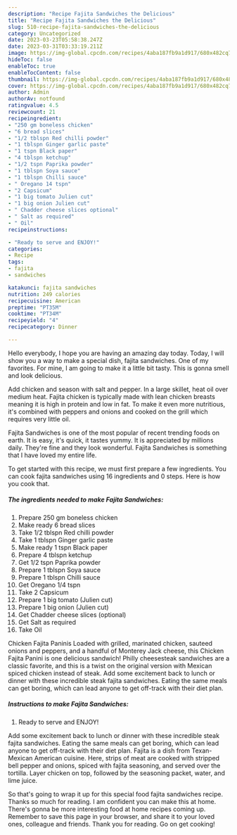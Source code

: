 ```yaml
---
description: "Recipe Fajita Sandwiches the Delicious"
title: "Recipe Fajita Sandwiches the Delicious"
slug: 510-recipe-fajita-sandwiches-the-delicious
category: Uncategorized
date: 2023-03-23T05:58:38.247Z
date: 2023-03-31T03:33:19.211Z
image: https://img-global.cpcdn.com/recipes/4aba187fb9a1d917/680x482cq70/fajita-sandwiches-recipe-main-photo.jpg
hideToc: false
enableToc: true
enableTocContent: false
thumbnail: https://img-global.cpcdn.com/recipes/4aba187fb9a1d917/680x482cq70/fajita-sandwiches-recipe-main-photo.jpg
cover: https://img-global.cpcdn.com/recipes/4aba187fb9a1d917/680x482cq70/fajita-sandwiches-recipe-main-photo.jpg
author: Admin
authorAv: notfound
ratingvalue: 4.5
reviewcount: 21
recipeingredient:
- "250 gm boneless chicken"
- "6 bread slices"
- "1/2 tblspn Red chilli powder"
- "1 tblspn Ginger garlic paste"
- "1 tspn Black paper"
- "4 tblspn ketchup"
- "1/2 tspn Paprika powder"
- "1 tblspn Soya sauce"
- "1 tblspn Chilli sauce"
- " Oregano 14 tspn"
- "2 Capsicum"
- "1 big tomato Julien cut"
- "1 big onion Julien cut"
- " Chadder cheese slices optional"
- " Salt as required"
- " Oil"
recipeinstructions:

- "Ready to serve and ENJOY!"
categories:
- Recipe
tags:
- fajita
- sandwiches

katakunci: fajita sandwiches 
nutrition: 249 calories
recipecuisine: American
preptime: "PT35M"
cooktime: "PT34M"
recipeyield: "4"
recipecategory: Dinner

---
```



Hello everybody, I hope you are having an amazing day today. Today, I will show you a way to make a special dish, fajita sandwiches. One of my favorites. For mine, I am going to make it a little bit tasty. This is gonna smell and look delicious.

Add chicken and season with salt and pepper. In a large skillet, heat oil over medium heat. Fajita chicken is typically made with lean chicken breasts meaning it is high in protein and low in fat. To make it even more nutritious, it&#39;s combined with peppers and onions and cooked on the grill which requires very little oil.

Fajita Sandwiches is one of the most popular of recent trending foods on earth. It is easy, it's quick, it tastes yummy. It is appreciated by millions daily. They're fine and they look wonderful. Fajita Sandwiches is something that I have loved my entire life.


To get started with this recipe, we must first prepare a few ingredients. You can cook fajita sandwiches using 16 ingredients and 0 steps. Here is how you cook that.

<!--inarticleads1-->

##### The ingredients needed to make Fajita Sandwiches:

1. Prepare 250 gm boneless chicken
1. Make ready 6 bread slices
1. Take 1/2 tblspn Red chilli powder
1. Take 1 tblspn Ginger garlic paste
1. Make ready 1 tspn Black paper
1. Prepare 4 tblspn ketchup
1. Get 1/2 tspn Paprika powder
1. Prepare 1 tblspn Soya sauce
1. Prepare 1 tblspn Chilli sauce
1. Get  Oregano 1/4 tspn
1. Take 2 Capsicum
1. Prepare 1 big tomato (Julien cut)
1. Prepare 1 big onion (Julien cut)
1. Get  Chadder cheese slices (optional)
1. Get  Salt as required
1. Take  Oil


Chicken Fajita Paninis Loaded with grilled, marinated chicken, sauteed onions and peppers, and a handful of Monterey Jack cheese, this Chicken Fajita Panini is one delicious sandwich! Philly cheesesteak sandwiches are a classic favorite, and this is a twist on the original version with Mexican spiced chicken instead of steak. Add some excitement back to lunch or dinner with these incredible steak fajita sandwiches. Eating the same meals can get boring, which can lead anyone to get off-track with their diet plan. 

<!--inarticleads2-->

##### Instructions to make Fajita Sandwiches:


1. Ready to serve and ENJOY!

Add some excitement back to lunch or dinner with these incredible steak fajita sandwiches. Eating the same meals can get boring, which can lead anyone to get off-track with their diet plan. Fajita is a dish from Texan-Mexican American cuisine. Here, strips of meat are cooked with stripped bell pepper and onions, spiced with fajita seasoning, and served over the tortilla. Layer chicken on top, followed by the seasoning packet, water, and lime juice. 

So that's going to wrap it up for this special food fajita sandwiches recipe. Thanks so much for reading. I am confident you can make this at home. There's gonna be more interesting food at home recipes coming up. Remember to save this page in your browser, and share it to your loved ones, colleague and friends. Thank you for reading. Go on get cooking!
